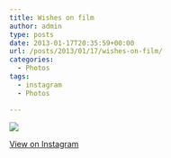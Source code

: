 ```yaml
---
title: Wishes on film
author: admin
type: posts
date: 2013-01-17T20:35:59+00:00
url: /posts/2013/01/17/wishes-on-film/
categories:
  - Photos
tags:
  - instagram
  - Photos

---
```

![][1]

<p class="view-instagram">
  <a href="http://instagr.am/p/UmOlrNqlmZ/">View on Instagram</a>
</p>

 [1]: https://lobban.org/wordpress//HLIC/f892406b558f8c09b796990075d211a2.jpg